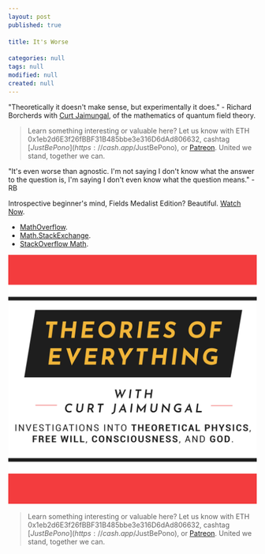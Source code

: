 ```yaml
---
layout: post
published: true

title: It's Worse

categories: null
tags: null
modified: null
created: null
---
```


"Theoretically it doesn't make sense, but experimentally it does." - Richard Borcherds with [Curt Jaimungal](https://curtjaimungal.podbean.com/), of the mathematics of quantum field theory.

> Learn something interesting or valuable here? Let us know with ETH 0x1eb2d6E3f26fBBF31B485bbe3e316D6dAd806632, cashtag [$JustBePono](https://cash.app/$JustBePono), or [Patreon](https://patreon.com/metavalent). United we stand, together we can.

"It's even worse than agnostic. I'm not saying I don't know what the answer to the question is, I'm saying I don't even know what the question means." - RB

Introspective beginner's mind, Fields Medalist Edition? Beautiful. [Watch Now](https://youtu.be/xu15ZbxxnUQ).

* [MathOverflow](https://mathoverflow.net/).
* [Math.StackExchange](https://math.stackexchange.com/).
* [StackOverflow Math](https://stackoverflow.com/questions/tagged/math).

[![](/images/curts.toe.jpg)](https://curtjaimungal.podbean.com/)


> Learn something interesting or valuable here? Let us know with ETH 0x1eb2d6E3f26fBBF31B485bbe3e316D6dAd806632, cashtag [$JustBePono](https://cash.app/$JustBePono), or [Patreon](https://patreon.com/metavalent). United we stand, together we can.